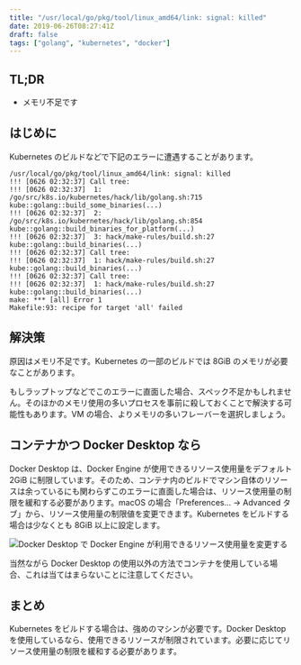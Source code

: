 ```yaml
---
title: "/usr/local/go/pkg/tool/linux_amd64/link: signal: killed"
date: 2019-06-26T08:27:41Z
draft: false
tags: ["golang", "kubernetes", "docker"]
---
```


## TL;DR

- メモリ不足です

## はじめに

Kubernetes のビルドなどで下記のエラーに遭遇することがあります。

```
/usr/local/go/pkg/tool/linux_amd64/link: signal: killed
!!! [0626 02:32:37] Call tree:
!!! [0626 02:32:37]  1: /go/src/k8s.io/kubernetes/hack/lib/golang.sh:715 kube::golang::build_some_binaries(...)
!!! [0626 02:32:37]  2: /go/src/k8s.io/kubernetes/hack/lib/golang.sh:854 kube::golang::build_binaries_for_platform(...)
!!! [0626 02:32:37]  3: hack/make-rules/build.sh:27 kube::golang::build_binaries(...)
!!! [0626 02:32:37] Call tree:
!!! [0626 02:32:37]  1: hack/make-rules/build.sh:27 kube::golang::build_binaries(...)
!!! [0626 02:32:37] Call tree:
!!! [0626 02:32:37]  1: hack/make-rules/build.sh:27 kube::golang::build_binaries(...)
make: *** [all] Error 1
Makefile:93: recipe for target 'all' failed
```

## 解決策

原因はメモリ不足です。Kubernetes の一部のビルドでは 8GiB のメモリが必要なことがあります。

もしラップトップなどでこのエラーに直面した場合、スペック不足かもしれません。そのほかのメモリ使用の多いプロセスを事前に殺しておくことで解決する可能性もあります。VM の場合、よりメモリの多いフレーバーを選択しましょう。

## コンテナかつ Docker Desktop なら

Docker Desktop は、Docker Engine が使用できるリソース使用量をデフォルト 2GiB に制限しています。そのため、コンテナ内のビルドでマシン自体のリソースは余っているにも関わらずこのエラーに直面した場合は、リソース使用量の制限を緩和する必要があります。macOS の場合「Preferences... → Advanced タブ」から、リソース使用量の制限値を変更できます。Kubernetes をビルドする場合は少なくとも 8GiB 以上に設定します。

![Docker Desktop で Docker Engine が利用できるリソース使用量を変更する](/images/190626-link-signal-killed/docker-desktop.png)

当然ながら Docker Desktop の使用以外の方法でコンテナを使用している場合、これは当てはまらないことに注意してください。

## まとめ

Kubernetes をビルドする場合は、強めのマシンが必要です。Docker Desktop を使用しているなら、使用できるリソースが制限されています。必要に応じてリソース使用量の制限を緩和する必要があります。
